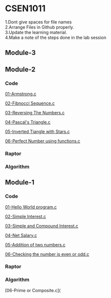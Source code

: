# CSEN1011
1.Dont give spaces for file names  
2.Arrange Files in Github properly.  
3.Update the learning material.  
4.Make a note of the steps done in the lab session

## Module-3

## Module-2

### Code

[01-Armstrong.c](ArmSetting.c)

[02-Fibnocci Sequence.c](Fibnoccisequence.c)

[03-Reversing The Numbers.c](ReversingTheNumber.c)

[04-Pascal's Triangle.c](Pascal'sTriangle.c)

[05-Inverted Tiangle with Stars.c](InvertedTriangleofstars.c)

[06-Perfect Number using functions.c](PerfectNumbersUsingFunctions.c)

### Raptor

### Algorithm


## Module-1 
### Code

[01-Hello World program.c](Hello.c)

[02-Simple Interest.c](simpleinterestprogramme.c)

[03-Simple and Compound Interest.c](simple&compoundinterest.c)

[04-Net Salary.c](netsalary)

[05-Addition of two numbers.c](AdditionOf2NumbersUsingRaptorFlowchartinC.c)

[06-Checking the number is even or odd.c](EvenorOdd.c)

### Raptor

### Algorithm












[06-Prime or Composite.c](
